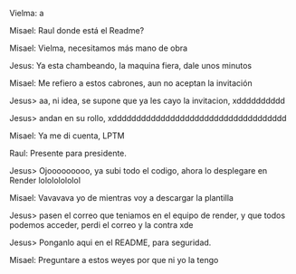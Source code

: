 Vielma: a

Misael: Raul donde está el Readme?

Misael: Vielma, necesitamos más mano de obra

Jesus: Ya esta chambeando, la maquina fiera, dale unos minutos

Misael: Me refiero a estos cabrones, aun no aceptan la invitación

Jesus> aa, ni idea, se supone que ya les cayo la invitacion, xdddddddddd

Jesus> andan en su rollo, xdddddddddddddddddddddddddddddddddddd

Misael: Ya me di cuenta, LPTM

Raul: Presente para presidente.

Jesus> Ojooooooooo, ya subi todo el codigo, ahora lo desplegare en Render lolololololol

Misael: Vavavava yo de mientras voy a descargar la plantilla

Jesus> pasen el correo que teniamos en el equipo de render, y que todos podemos acceder, perdi el correo y la contra xde

Jesus> Ponganlo aqui en el README, para seguridad.

Misael: Preguntare a estos weyes por que ni yo la tengo
